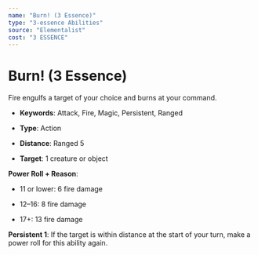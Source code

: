 ```yaml
---
name: "Burn! (3 Essence)"
type: "3-essence Abilities"
source: "Elementalist"
cost: "3 ESSENCE"
---
```


# Burn! (3 Essence)

Fire engulfs a target of your choice and burns at your command.


- **Keywords**: Attack, Fire, Magic, Persistent, Ranged

- **Type**: Action

- **Distance**: Ranged 5

- **Target**: 1 creature or object

**Power Roll + Reason**:


- 11 or lower: 6 fire damage

- 12–16: 8 fire damage

- 17+: 13 fire damage

**Persistent 1**: If the target is within distance at the start of your turn, make a power roll for this ability again.
